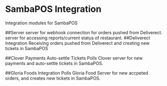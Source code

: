# SambaPOS Integration
 Integration modules for SambaPOS
 
 ##Server
  server for webhook connection for orders pushed from Deliverect.
  server for accessing reports/current status of restaurant.
 ##Deliverect Integration
  Receiving orders pushed from Deliverect and creating new tickets in SambaPOS
  
 ##Clover Payments Auto-settle Tickets
   Polls Clover server for new payments and auto-settle tickets in SambaPOS.
  
 ##Gloria Foods Integration
  Polls Gloria Food Server for new accpeted orders, and creates new tickets in SambaPOS.
